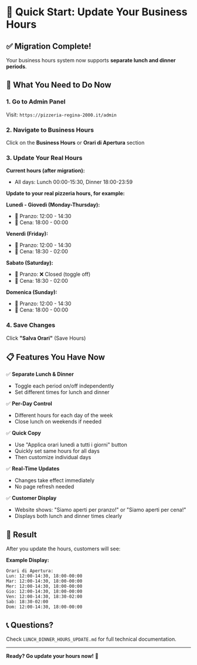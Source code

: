 # 🍕 Quick Start: Update Your Business Hours

## ✅ Migration Complete!

Your business hours system now supports **separate lunch and dinner periods**.

## 🚀 What You Need to Do Now

### 1. Go to Admin Panel
Visit: `https://pizzeria-regina-2000.it/admin`

### 2. Navigate to Business Hours
Click on the **Business Hours** or **Orari di Apertura** section

### 3. Update Your Real Hours

**Current hours (after migration):**
- All days: Lunch 00:00-15:30, Dinner 18:00-23:59

**Update to your real pizzeria hours, for example:**

**Lunedì - Giovedì (Monday-Thursday):**
- 🍝 Pranzo: 12:00 - 14:30
- 🍕 Cena: 18:00 - 00:00

**Venerdì (Friday):**
- 🍝 Pranzo: 12:00 - 14:30
- 🍕 Cena: 18:30 - 02:00

**Sabato (Saturday):**
- 🍝 Pranzo: ❌ Closed (toggle off)
- 🍕 Cena: 18:30 - 02:00

**Domenica (Sunday):**
- 🍝 Pranzo: 12:00 - 14:30
- 🍕 Cena: 18:00 - 00:00

### 4. Save Changes
Click **"Salva Orari"** (Save Hours)

## 📋 Features You Have Now

✅ **Separate Lunch & Dinner**
- Toggle each period on/off independently
- Set different times for lunch and dinner

✅ **Per-Day Control**
- Different hours for each day of the week
- Close lunch on weekends if needed

✅ **Quick Copy**
- Use "Applica orari lunedì a tutti i giorni" button
- Quickly set same hours for all days
- Then customize individual days

✅ **Real-Time Updates**
- Changes take effect immediately
- No page refresh needed

✅ **Customer Display**
- Website shows: "Siamo aperti per pranzo!" or "Siamo aperti per cena!"
- Displays both lunch and dinner times clearly

## 🎯 Result

After you update the hours, customers will see:

**Example Display:**
```
Orari di Apertura:
Lun: 12:00-14:30, 18:00-00:00
Mar: 12:00-14:30, 18:00-00:00
Mer: 12:00-14:30, 18:00-00:00
Gio: 12:00-14:30, 18:00-00:00
Ven: 12:00-14:30, 18:30-02:00
Sab: 18:30-02:00
Dom: 12:00-14:30, 18:00-00:00
```

## 📞 Questions?

Check `LUNCH_DINNER_HOURS_UPDATE.md` for full technical documentation.

---

**Ready? Go update your hours now!** 🚀
